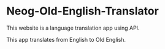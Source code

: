 # Neog-Old-English-Translator
This website is a language translation app using API.

This app translates from English to Old English.
